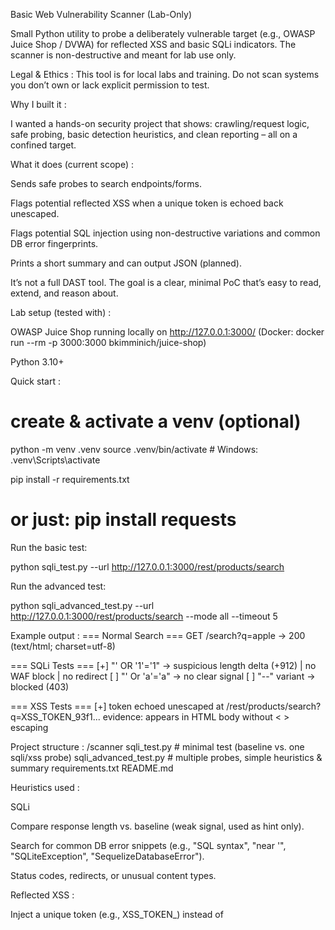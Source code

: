 Basic Web Vulnerability Scanner (Lab-Only)

Small Python utility to probe a deliberately vulnerable target (e.g., OWASP Juice Shop / DVWA) for reflected XSS and basic SQLi indicators.
The scanner is non-destructive and meant for lab use only.

Legal & Ethics : 
This tool is for local labs and training. Do not scan systems you don’t own or lack explicit permission to test.

Why I built it : 

I wanted a hands-on security project that shows: crawling/request logic, safe probing, basic detection heuristics, and clean reporting – all on a confined target.

What it does (current scope) : 

Sends safe probes to search endpoints/forms.

Flags potential reflected XSS when a unique token is echoed back unescaped.

Flags potential SQL injection using non-destructive variations and common DB error fingerprints.

Prints a short summary and can output JSON (planned).

It’s not a full DAST tool. The goal is a clear, minimal PoC that’s easy to read, extend, and reason about.

Lab setup (tested with) : 

OWASP Juice Shop running locally on http://127.0.0.1:3000/
(Docker: docker run --rm -p 3000:3000 bkimminich/juice-shop)

Python 3.10+

Quick start :
# create & activate a venv (optional)
python -m venv .venv
source .venv/bin/activate  # Windows: .venv\Scripts\activate

pip install -r requirements.txt
# or just: pip install requests


Run the basic test:

python sqli_test.py --url http://127.0.0.1:3000/rest/products/search


Run the advanced test:

python sqli_advanced_test.py --url http://127.0.0.1:3000/rest/products/search --mode all --timeout 5

Example output : 
=== Normal Search ===
GET /search?q=apple -> 200 (text/html; charset=utf-8)

=== SQLi Tests ===
[+] "' OR '1'='1" -> suspicious length delta (+912) | no WAF block | no redirect
[ ] "' Or 'a'='a"  -> no clear signal
[ ] "--" variant   -> blocked (403)

=== XSS Tests ===
[+] token echoed unescaped at /rest/products/search?q=XSS_TOKEN_93f1...
    evidence: appears in HTML body without &lt; &gt; escaping

Project structure :
/scanner
  sqli_test.py              # minimal test (baseline vs. one sqli/xss probe)
  sqli_advanced_test.py     # multiple probes, simple heuristics & summary
  requirements.txt
  README.md

Heuristics used :

SQLi

Compare response length vs. baseline (weak signal, used as hint only).

Search for common DB error snippets (e.g., "SQL syntax", "near '", "SQLiteException", "SequelizeDatabaseError").

Status codes, redirects, or unusual content types.

Reflected XSS :

Inject a unique token (e.g., XSS_TOKEN_<random>) instead of <script>.

Flag if the token appears unescaped in the HTML/JSON (no &lt;/&gt;) or inside attributes.

Design choices :

Keep it small and readable over “clever”.

Prefer non-destructive probes.

Treat findings as “possible”/“suspicious” with explicit evidence, not absolute truths.

Roadmap :

 CLI with argparse (--url, --mode, --json-report)

 Robust exception handling, timeouts, and retries

 Basic crawler for same-origin links + form enumeration

 JSON/HTML report with counts, timings, and evidence

 Stored-XSS check (delayed verification)

 Rate limiting and concurrency via asyncio

Limitations :

Heuristics only; may yield false positives/negatives.

Currently targets a single endpoint; crawler/forms are planned.

No authentication flows yet.

Safety notes :

Disabled any destructive payloads by design.

Throttle requests in future versions; even labs can be overwhelmed.

License :

MIT
